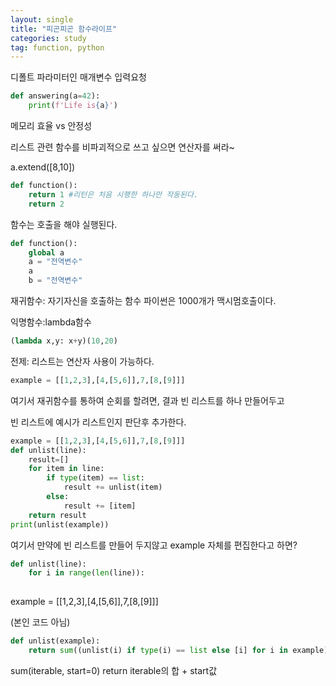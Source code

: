 ```yaml
---
layout: single
title: "피곤피곤 함수라이프"
categories: study
tag: function, python
---   
```

디폴트 파라미터인 매개변수 입력요청


```python
def answering(a=42):
	print(f'Life is{a}')
```

메모리 효율 vs 안정성

리스트 관련 함수를 비파괴적으로 쓰고 싶으면 연산자를 써라~

a.extend([8,10])

```python
def function():
	return 1 #리턴은 처음 시행한 하나만 작동된다.
	return 2
```	
함수는 호출을 해야 실행된다.

```python
def function():
	global a
	a = "전역변수"
	a
	b = "전역변수"
```

재귀함수: 자기자신을 호출하는 함수
		파이썬은 1000개가 맥시멈호출이다.

익명함수:lambda함수
```python
(lambda x,y: x+y)(10,20)
```

전제: 리스트는 연산자 사용이 가능하다.

```python
example = [[1,2,3],[4,[5,6]],7,[8,[9]]]
```

여기서 재귀함수를 통하여 순회를 할려면,
결과 빈 리스트를 하나 만들어두고

빈 리스트에 예시가 리스트인지 판단후 추가한다.

```python
example = [[1,2,3],[4,[5,6]],7,[8,[9]]]
def unlist(line):
    result=[]
    for item in line:
        if type(item) == list:
            result += unlist(item)
        else:
            result += [item]
    return result
print(unlist(example))
```
여기서 만약에 빈 리스트를 만들어 두지않고 example 자체를 편집한다고 하면?
```python
def unlist(line):
	for i in range(len(line)):
		
```	
example = [[1,2,3],[4,[5,6]],7,[8,[9]]]


(본인 코드 아님)

```python
def unlist(example):
    return sum((unlist(i) if type(i) == list else [i] for i in example), [])
```	
sum(iterable, start=0)
return iterable의 합 + start값
